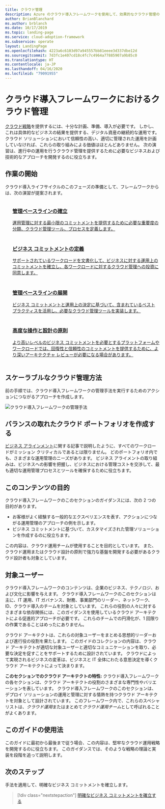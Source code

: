 ```yaml
---
title: クラウド管理
description: Azure のクラウド導入フレームワークを使用して、効果的なクラウド管理のために必要なビジネスおよび技術的なアプローチを開発する方法を学習します。
author: BrianBlanchard
ms.author: brblanch
ms.date: 10/17/2019
ms.topic: landing-page
ms.service: cloud-adoption-framework
ms.subservice: operate
layout: LandingPage
ms.openlocfilehash: 4223a6c6103d97a945557bb81eeee3d337dbe12d
ms.sourcegitcommit: 7d3fc1e407cd18c4fc7c4964a77885907a9b85c0
ms.translationtype: HT
ms.contentlocale: ja-JP
ms.lasthandoff: 04/16/2020
ms.locfileid: "79091955"
---
```

# <a name="cloud-management-in-the-cloud-adoption-framework"></a>クラウド導入フレームワークにおけるクラウド管理

[クラウド戦略](../strategy/index.md)を提供するには、十分な計画、準備、導入が必要です。 しかし、これは具体的なビジネスの結果を提供する、デジタル資産の継続的な運用です。 クラウド ソリューションにおいて信頼性の高い、適切に管理された運用を計画していなければ、これらの取り組みによる価値はほとんどありません。 次の演習は、進行中の運用を行うクラウド管理を提供するために必要なビジネスおよび技術的なアプローチを開発するのに役立ちます。

## <a name="getting-started"></a>作業の開始

クラウド導入ライフサイクルのこのフェーズの準備として、フレームワークからは、次の演習が提案されます。

<!-- markdownlint-disable MD033 -->
<ul class="panelContent cardsF">
    <li style="display: flex; flex-direction: column;">
        <a href="./azure-management-guide/index.md">
            <div class="cardSize">
                <div class="cardPadding" style="padding-bottom:10px;">
                    <div class="card" style="padding-bottom:10px;">
                        <div class="cardImageOuter">
                            <div class="cardImage">
                                <img alt="" src="../_images/icons/1.png" data-linktype="external">
                            </div>
                        </div>
                        <div class="cardText" style="padding-left:0px;">
                            <h3>管理ベースラインの確立</h3>
運用管理に対する最小限のコミットメントを提供するために必要な重要度の分類、クラウド管理ツール、プロセスを定義します。
                        </div>
                    </div>
                </div>
            </div>
        </a>
    </li>
    <li style="display: flex; flex-direction: column;">
        <a href="./considerations/business-alignment.md">
            <div class="cardSize">
                <div class="cardPadding" style="padding-bottom:10px;">
                    <div class="card" style="padding-bottom:10px;">
                        <div class="cardImageOuter">
                            <div class="cardImage">
                                <img alt="" src="../_images/icons/2.png" data-linktype="external">
                            </div>
                        </div>
                        <div class="cardText" style="padding-left:0px;">
                            <h3>ビジネス コミットメントの定義</h3>
サポートされているワークロードを文書化して、ビジネスに対する運用上のコミットメントを確立し、各ワークロードに対するクラウド管理への投資に同意します。
                        </div>
                    </div>
                </div>
            </div>
        </a>
    </li>
    <li style="display: flex; flex-direction: column;">
        <a href="./best-practices.md">
            <div class="cardSize">
                <div class="cardPadding" style="padding-bottom:10px;">
                    <div class="card" style="padding-bottom:10px;">
                        <div class="cardImageOuter">
                            <div class="cardImage">
                                <img alt="" src="../_images/icons/3.png" data-linktype="external">
                            </div>
                        </div>
                        <div class="cardText" style="padding-left:0px;">
                            <h3>管理ベースラインの展開</h3>
ビジネス コミットメントと運用上の決定に基づいて、含まれているベスト プラクティスを活用し、必要なクラウド管理ツールを実装します。
                        </div>
                    </div>
                </div>
            </div>
        </a>
    </li>
    <li style="display: flex; flex-direction: column;">
        <a href="./design-principles.md">
            <div class="cardSize">
                <div class="cardPadding" style="padding-bottom:10px;">
                    <div class="card" style="padding-bottom:10px;">
                        <div class="cardImageOuter">
                            <div class="cardImage">
                                <img alt="" src="../_images/icons/4.png" data-linktype="external">
                            </div>
                        </div>
                        <div class="cardText" style="padding-left:0px;">
                            <h3>高度な操作と設計の原則</h3>
より高いレベルのビジネス コミットメントを必要とするプラットフォームやワークロードでは、回復性と信頼性のコミットメントを提供するために、より深いアーキテクチャ レビューが必要になる場合があります。
                        </div>
                    </div>
                </div>
            </div>
        </a>
    </li>
</ul>
<!-- markdownlint-enable MD033 -->

## <a name="scalable-cloud-management-methodology"></a>スケーラブルなクラウド管理方法

前の手順では、クラウド導入フレームワークの管理手法を実行するためのアクションにつながるアプローチを作成します。

![クラウド導入フレームワークの管理手法](../_images/manage/caf-manage.png)

## <a name="create-a-balanced-cloud-portfolio"></a>バランスの取れたクラウド ポートフォリオを作成する

[ビジネス アラインメント](./considerations/business-alignment.md)に関する記事で説明したように、すべてのワークロードがミッション クリティカルであるとは限りません。 どのポートフォリオ内でも、さまざまな運用管理のニーズがあります。 ビジネス アライメントの取り組みは、ビジネスへの影響を把握し、ビジネスにおける管理コストを交渉して、最も適切な運用管理プロセスとツールを確保するために役立ちます。

## <a name="objective-of-this-content"></a>このコンテンツの目的

クラウド導入フレームワークのこのセクションのガイダンスには、次の 2 つの目的があります。

- お客様がよく経験する一般的なエクスペリエンスを表す、アクションにつながる運用管理のアプローチの例を示します。
- ビジネス コミットメントに基づいて、カスタマイズされた管理ソリューションを作成するのに役立ちます。

この内容は、クラウド運用チームが使用することを目的としています。 また、クラウド運用またはクラウド設計の原則で強力な基盤を開発する必要があるクラウド設計者も対象としています。

## <a name="intended-audience"></a>対象ユーザー

クラウド導入フレームワークのコンテンツは、企業のビジネス、テクノロジ、および文化に影響を与えます。 クラウド導入フレームワークのこのセクションは主に、IT 運用、IT ガバナンス、財務、事業部門のリーダー、ネットワーク、ID、クラウド導入のチームを対象としています。 これらの役割の人々に対するさまざまな依存関係には、このガイダンスを使用しているクラウド アーキテクトによる促進的アプローチが必要です。 これらのチームでの円滑化が、1 回限りの作業であることはめったにありません。

クラウド アーキテクトは、これらの対象ユーザーをまとめる思想的リーダーおよび進行役の役割を果たします。 このガイドのコレクションの内容は、クラウド アーキテクトが適切な対象ユーザーと適切なコミュニケーションを取り、必要な決定を促すことをサポートするために設計されています。 クラウドによって実現されるビジネスの変革は、ビジネスと IT 全体にわたる意思決定を導くクラウド アーキテクトによって決まります。

**このセクションでのクラウド アーキテクトの特性:** クラウド導入フレームワークの各セクションは、クラウド アーキテクトの役割のさまざまな専門性やバリエーションを表しています。 クラウド導入フレームワークのこのセクションは、デプロイ ソリューションの運用と管理に対する情熱を持つクラウド アーキテクトを対象として設計されています。 このフレームワーク内で、これらのスペシャリストは、*クラウド運用*またはまとめて*クラウド運用チーム*として呼ばれることがよくあります。

## <a name="use-this-guide"></a>このガイドの使用法

このガイドに最初から最後まで従う場合、この内容は、堅牢なクラウド運用戦略を開発するのに役立ちます。 このガイダンスでは、そのような戦略の理論と実装を段階を追って説明します。

<!-- For a crash course on the theory and quick access to Azure implementation, get started with the [governance guides overview](). Using this guidance, you can start small and iteratively improve your governance needs in parallel with cloud adoption efforts. -->

## <a name="next-steps"></a>次のステップ

手法を適用して、明確なビジネス コミットメントを確立します。

> [!div class="nextstepaction"]
> [明確なビジネス コミットメントを確立する](./considerations/business-alignment.md)
